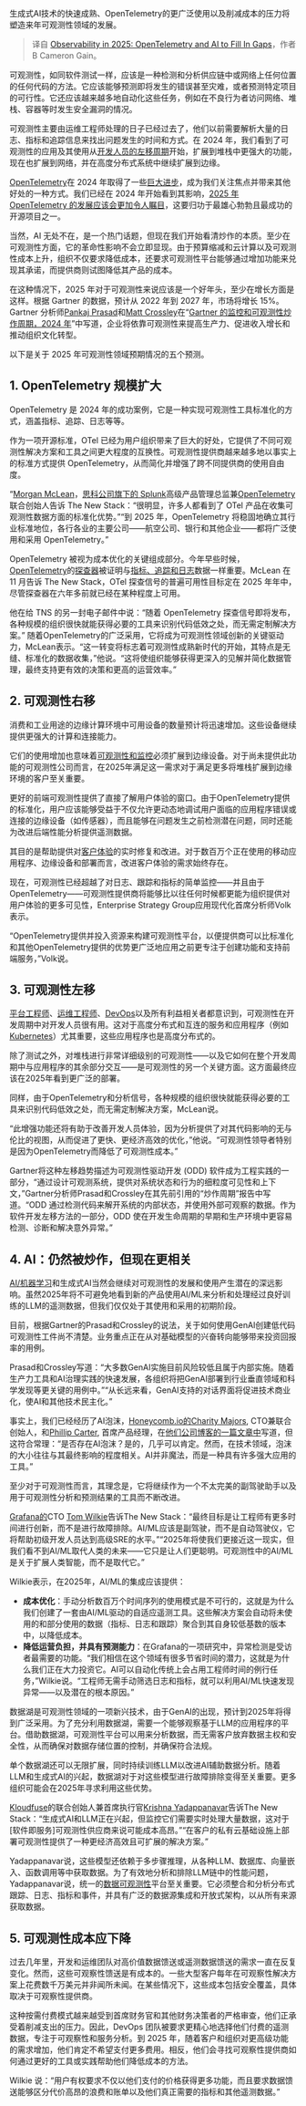 
<!--
title: 2025年的可观测性：OpenTelemetry和AI填补空白
cover: https://cdn.thenewstack.io/media/2023/12/95c34a5e-year-forecast-1.png
-->

生成式AI技术的快速成熟、OpenTelemetry的更广泛使用以及削减成本的压力将塑造来年可观测性领域的发展。

> 译自 [Observability in 2025: OpenTelemetry and AI to Fill In Gaps](https://thenewstack.io/observability-in-2025-opentelemetry-and-ai-to-fill-in-gaps/)，作者 B Cameron Gain。

可观测性，如同软件测试一样，应该是一种检测和分析供应链中或网络上任何位置的任何代码的方法。它应该能够预测即将发生的错误甚至灾难，或者预测特定项目的可行性。它还应该越来越多地自动化这些任务，例如在不良行为者访问网络、堆栈、容器等时发生安全漏洞的情况。

可观测性主要由运维工程师处理的日子已经过去了，他们以前需要解析大量的日志、指标和追踪信息来找出问题发生的时间和方式。在 2024 年，我们看到了可观测性的应用及其使用从[开发人员的左移周期](https://thenewstack.io/mitigating-software-outages-shifting-left-observability/)开始，扩展到堆栈中更强大的功能，现在也扩展到网络，并在高度分布式系统中继续扩展到边缘。

[OpenTelemetry](https://thenewstack.io/what-is-opentelemetry-the-ultimate-guide/)在 2024 年取得了一些[巨大进步](https://thenewstack.io/why-the-latest-advances-in-opentelemetry-are-significant/)，成为我们关注焦点并带来其他好处的一种方式。我们已经在 2024 年开始看到其影响，[2025 年 OpenTelemetry 的发展应该会更加令人瞩目](https://thenewstack.io/observability-and-ai-new-connections-at-kubecon/)，这要归功于最雄心勃勃且最成功的开源项目之一。

当然，AI 无处不在，是一个热门话题，但现在我们开始看清炒作的本质。至少在可观测性方面，它的革命性影响不会立即显现。由于预算缩减和云计算以及可观测性成本上升，组织不仅要求降低成本，还要求可观测性平台能够通过增加功能来兑现其承诺，而提供商则试图降低其产品的成本。

在这种情况下，2025 年对于可观测性来说应该是一个好年头，至少在增长方面是这样。根据 Gartner 的数据，预计从 2022 年到 2027 年，市场将增长 15%。Gartner 分析师[Pankaj Prasad](https://www.linkedin.com/in/pankaj-prasad-99016616/)和[Matt Crossley](https://www.linkedin.com/in/matt-crossley-dk/)在“[Gartner 的监控和可观测性炒作周期，2024 年](https://www.bmc.com/forms/gartner-report-hype-cycle-monitoring-and-observability.html)”中写道，企业将依靠可观测性来提高生产力、促进收入增长和推动组织文化转型。

以下是关于 2025 年可观测性领域预期情况的五个预测。

## 1. OpenTelemetry 规模扩大

OpenTelemetry 是 2024 年的成功案例，它是一种实现可观测性工具标准化的方式，涵盖指标、追踪、日志等等。

作为一项开源标准，OTel 已经为用户组织带来了巨大的好处，它提供了不同可观测性解决方案和工具之间更大程度的互换性。可观测性提供商越来越多地以事实上的标准方式提供 OpenTelemetry，从而简化并增强了跨不同提供商的使用自由度。

“[Morgan McLean](https://ca.linkedin.com/in/morganmclean)，[思科公司旗下的 Splunk](https://www.splunk.com/en_us/products/observability.html?utm_content=inline+mention)高级产品管理总监兼[OpenTelemetry](https://opentelemetry.io/)联合创始人告诉 The New Stack：“很明显，许多人都看到了 OTel 产品在收集可观测性数据方面的标准化优势。”“到 2025 年，OpenTelemetry 将稳固地确立其行业标准地位，各行各业的主要公司——航空公司、银行和其他企业——都将广泛使用和采用 OpenTelemetry。”

OpenTelemetry 被视为成本优化的关键组成部分。今年早些时候，[OpenTelemetry](https://thenewstack.io/opentelemetry-gaining-traction-from-companies-and-vendors/)的[探查器](https://thenewstack.io/metrics-traces-logs-and-now-opentelemetry-profile-data/)被证明与[指标、追踪和日志](https://thenewstack.io/metrics-logs-and-traces-more-similar-than-they-appear/)数据一样重要。McLean 在 11 月告诉 The New Stack，OTel 探查信号的普遍可用性目标定在 2025 年年中，尽管探查器在六年多前就已经在某种程度上可用。

他在给 TNS 的另一封电子邮件中说：“随着 OpenTelemetry 探查信号即将发布，各种规模的组织很快就能获得必要的工具来识别代码低效之处，而无需定制解决方案。”
随着OpenTelemetry的广泛采用，它将成为可观测性领域创新的关键驱动力，McLean表示。“这一转变将标志着可观测性成熟新时代的开始，其特点是无缝、标准化的数据收集，”他说。“这将使组织能够获得更深入的见解并简化数据管理，最终支持更有效的决策和更高的运营效率。”


## 2. 可观测性右移

消费和工业用途的边缘计算环境中可用设备的数量预计将迅速增加。这些设备继续提供更强大的计算和连接能力。

它们的使用增加也意味着[可观测性和监控](https://thenewstack.io/monitoring-vs-observability-whats-the-difference/)必须扩展到边缘设备。对于尚未提供此功能的可观测性公司而言，在2025年满足这一需求对于满足更多将堆栈扩展到边缘环境的客户至关重要。

更好的前端可观测性提供了直接了解用户体验的窗口。由于OpenTelemetry提供的标准化，用户应该能够受益于不仅允许更动态地调试用户面临的应用程序错误或连接的边缘设备（如传感器），而且能够在问题发生之前检测潜在问题，同时还能为改进后端性能分析提供遥测数据。

其目的是帮助提供对[客户体验](https://www.kloudfuse.com/blog/behind-the-scenes-building-digital-marketing-experience)的实时修复和改进。对于数百万个正在使用的移动应用程序、边缘设备和部署而言，改进客户体验的需求始终存在。

现在，可观测性已经超越了对日志、跟踪和指标的简单监控——并且由于OpenTelemetry——可观测性提供商将能够比以往任何时候都更能为组织提供对用户体验的更多可见性，Enterprise Strategy Group应用现代化首席分析师Volk表示。

“OpenTelemetry提供并投入资源来构建可观测性平台，以便提供商可以比标准化和其他OpenTelemetry提供的优势更广泛地应用之前更专注于创建功能和支持前端服务，”Volk说。


## 3. 可观测性左移

[平台工程师](https://thenewstack.io/platform-engineering/)、[运维工程师](https://thenewstack.io/operations/)、[DevOps](https://roadmap.sh/devops)以及所有利益相关者都意识到，可观测性在开发周期中对开发人员很有用。这对于高度分布式和互连的服务和应用程序（例如[Kubernetes](https://thenewstack.io/10-ways-kubernetes-observability-boosts-productivity-cuts-costs/)）尤其重要，这些应用程序也是高度分布式的。

除了测试之外，对堆栈进行非常详细级别的可观测性——以及它如何在整个开发周期中与应用程序的其余部分交互——是可观测性的另一个关键方面。这方面最终应该在2025年看到更广泛的部署。

同样，由于OpenTelemetry和分析信号，各种规模的组织很快就能获得必要的工具来识别代码低效之处，而无需定制解决方案，McLean说。

“此增强功能还将有助于改善开发人员体验，因为分析提供了对其代码影响的无与伦比的视图，从而促进了更快、更经济高效的优化，”他说。“可观测性领导者特别是因为OpenTelemetry而降低了可观测性成本。”

Gartner将这种左移趋势描述为可观测性驱动开发 (ODD) 软件成为工程实践的一部分，“通过设计可观测系统，提供对系统状态和行为的细粒度可见性和上下文，”Gartner分析师Prasad和Crossley在其先前引用的“炒作周期”报告中写道。“ODD 通过检测代码来解开系统的内部状态，并使用外部可观察的数据。作为软件开发左移方法的一部分，ODD 使在开发生命周期的早期和生产环境中更容易检测、诊断和解决意外异常。”


## 4. AI：仍然被炒作，但现在更相关

[AI/机器学习](https://thenewstack.io/ai/)和生成式AI当然会继续对可观测性的发展和使用产生潜在的深远影响。虽然2025年将不可避免地看到新的产品使用AI/ML来分析和处理经过良好训练的LLM的遥测数据，但我们仅仅处于其使用和采用的初期阶段。

目前，根据Gartner的Prasad和Crossley的说法，关于如何使用GenAI创建低代码可观测性工件尚不清楚。业务重点正在从对基础模型的兴奋转向能够带来投资回报率的用例。

Prasad和Crossley写道：“大多数GenAI实施目前风险较低且属于内部实施。随着生产力工具和AI治理实践的快速发展，各组织将把GenAI部署到行业垂直领域和科学发现等更关键的用例中。”“从长远来看，GenAI支持的对话界面将促进技术商业化，使AI和其他技术民主化。”

事实上，我们已经经历了AI泡沫，[Honeycomb.io的](https://www.honeycomb.io/?utm_content=inline+mention)[Charity Majors](https://thenewstack.io/charity-majors-honeycomb-tech-founder-odyssey/), CTO兼联合创始人，和[Phillip Carter](https://www.linkedin.com/in/phillip-carter-4714a135/), 首席产品经理，在[他们公司博客的一篇文章中](https://www.honeycomb.io/blog/observability-age-of-ai)写道，但这符合常理：“是否存在AI泡沫？是的，几乎可以肯定。然而，在技术领域，泡沫的大小往往与其最终影响的程度相关。AI并非魔法，而是一种具有许多强大应用的工具。”

至少对于可观测性而言，其理念是，它将继续作为一个不太完美的副驾驶助手以及用于可观测性分析和预测结果的工具而不断改进。

[Grafana的](https://grafana.com/)CTO [Tom Wilkie](https://uk.linkedin.com/in/tomwilkie)告诉The New Stack：“最终目标是让工程师有更多时间进行创新，而不是进行故障排除。AI/ML应该是副驾驶，而不是自动驾驶仪，它将帮助初级开发人员达到高级SRE的水平。”“2025年将使我们更接近这一现实，但我们看不到AI/ML取代人类的未来——它只是让人们更聪明。可观测性中的AI/ML是关于扩展人类智能，而不是取代它。”

Wilkie表示，在2025年，AI/ML的集成应该提供：

- **成本优化**：手动分析数百万个时间序列的使用模式是不可行的，这就是为什么我们创建了一套由AI/ML驱动的自适应遥测工具。这些解决方案会自动将未使用的和部分使用的数据（指标、日志和跟踪）聚合到其自身较低基数的版本中，以降低成本。
- **降低运营负担，并具有预测能力**：在Grafana的一项研究中，异常检测是受访者最需要的功能。“我们相信在这个领域有很多节省时间的潜力，这就是为什么我们正在大力投资它。AI可以自动化传统上会占用工程师时间的例行任务，”Wilkie说。“工程师无需手动筛选日志和指标，就可以利用AI/ML快速发现异常——以及潜在的根本原因。”

数据湖是可观测性领域的一项新兴技术，由于GenAI的出现，预计到2025年将得到广泛采用。为了充分利用数据湖，需要一个能够观察基于LLM的应用程序的平台。借助数据湖，可观测性平台可以用来分析数据，而无需客户放弃数据主权和安全性，从而确保对数据存储位置的控制，并确保符合法规。

单个数据湖还可以无限扩展，同时持续训练LLM以改进AI辅助数据分析。随着LLM和生成式AI的兴起，数据湖对于对这些模型进行故障排除变得至关重要。更多组织可能会在2025年寻求利用这些优势。


[Kloudfuse](https://thenewstack.io/kloudfuse-3-0-an-all-in-one-observability-platform-emerges/)的联合创始人兼首席执行官[Krishna Yadappanavar](https://www.linkedin.com/in/krishnayadappanavar/)告诉The New Stack：“生成式AI和LLM正在兴起，但监控它们需要实时处理大量数据，这对于[软件即服务]可观测性供应商来说可能成本高昂。”“在客户的私有云基础设施上部署可观测性提供了一种更经济高效且可扩展的解决方案。”

Yadappanavar说，这些模型还依赖于多步骤推理，从各种LLM、数据库、向量嵌入、函数调用等中获取数据。为了有效地分析和排除LLM链中的性能问题，Yadappanavar说，统一的[数据可观测性](https://thenewstack.io/what-is-data-observability-and-why-does-it-matter/)平台至关重要。它必须整合和分析分布式跟踪、日志、指标和事件，并具有广泛的数据源集成和开放式架构，以从所有来源获取数据。

## 5. 可观测性成本应下降

过去几年里，开发和运维团队对高价值数据馈送或遥测数据馈送的需求一直在反复变化。然而，这些可观察性馈送是有成本的。一些大型客户每年在可观察性解决方案上花费数千万美元并非闻所未闻。在某些情况下，这些成本包括安全覆盖，具体取决于可观察性提供商。

这种按需付费模式越来越受到首席财务官和其他财务决策者的严格审查，他们正承受着削减支出的压力。因此，DevOps 团队被要求更精心地选择他们付费的遥测数据，专注于可观察性和服务分析。到 2025 年，随着客户和组织对更高级功能的需求增加，他们肯定不希望支付更多费用。相反，他们会寻找可观察性提供商如何通过更好的工具或实践帮助他们降低成本的方法。

Wilkie 说：“用户有权要求不仅以他们支付的价格获得更多功能，而且要求数据馈送能够区分代价高昂的浪费和账单以及他们真正需要的指标和其他遥测数据。”
